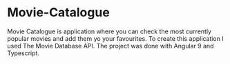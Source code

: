 # Movie-Catalogue
Movie Catalogue is application where you can check the most currently popular movies and add them yo your favourites.
To create this application I used The Movie Database API. The project was done with Angular 9 and Typescript. 
